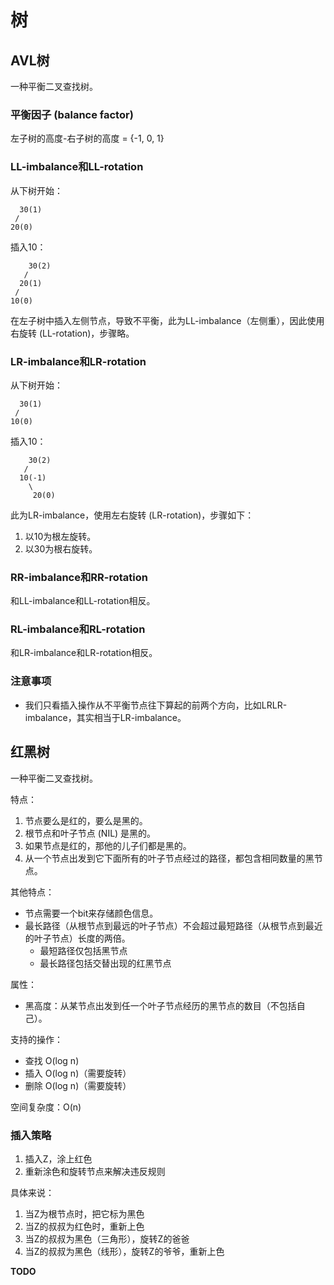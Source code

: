 # 树

## AVL树

一种平衡二叉查找树。

### 平衡因子 (balance factor)

左子树的高度-右子树的高度 = {-1, 0, 1}

### LL-imbalance和LL-rotation

从下树开始：

```
  30(1)
 /
20(0)
```

插入10：

```
    30(2)
   /
  20(1)
 /
10(0)
```

在左子树中插入左侧节点，导致不平衡，此为LL-imbalance（左侧重），因此使用右旋转 (LL-rotation)，步骤略。

### LR-imbalance和LR-rotation

从下树开始：

```
  30(1)
 /
10(0)
```

插入10：

```
    30(2)
   /
  10(-1)
    \
     20(0)
```

此为LR-imbalance，使用左右旋转 (LR-rotation)，步骤如下：

1. 以10为根左旋转。
1. 以30为根右旋转。

### RR-imbalance和RR-rotation

和LL-imbalance和LL-rotation相反。

### RL-imbalance和RL-rotation

和LR-imbalance和LR-rotation相反。

### 注意事项

* 我们只看插入操作从不平衡节点往下算起的前两个方向，比如LRLR-imbalance，其实相当于LR-imbalance。

## 红黑树

一种平衡二叉查找树。

特点：

1. 节点要么是红的，要么是黑的。
1. 根节点和叶子节点 (NIL) 是黑的。
1. 如果节点是红的，那他的儿子们都是黑的。
1. 从一个节点出发到它下面所有的叶子节点经过的路径，都包含相同数量的黑节点。

其他特点：

* 节点需要一个bit来存储颜色信息。
* 最长路径（从根节点到最远的叶子节点）不会超过最短路径（从根节点到最近的叶子节点）长度的两倍。
  * 最短路径仅包括黑节点
  * 最长路径包括交替出现的红黑节点

属性：

* 黑高度：从某节点出发到任一个叶子节点经历的黑节点的数目（不包括自己）。

支持的操作：

* 查找 O(log n)
* 插入 O(log n)（需要旋转）
* 删除 O(log n)（需要旋转）

空间复杂度：O(n)

### 插入策略

1. 插入Z，涂上红色
1. 重新涂色和旋转节点来解决违反规则

具体来说：
1. 当Z为根节点时，把它标为黑色
1. 当Z的叔叔为红色时，重新上色
1. 当Z的叔叔为黑色（三角形），旋转Z的爸爸
1. 当Z的叔叔为黑色（线形），旋转Z的爷爷，重新上色

**TODO**
